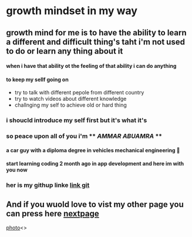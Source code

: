 # growth mindset in my way

## growth mind for me is to have the ability to learn a different and difficult thing's taht i'm not used to do or learn any thing about it 
#### when i have that ability ot the feeling of  that ability i can do anything
#### to keep my sellf going on 
- try to talk with different pepole from different country
- try to watch videos about different knowledge
- challnging my self to achieve old or hard thing 



### i shoucld  introduce my self first but it's what it's
### so peace upon all of you i'm ** *AMMAR ABUAMRA* ** 
#### a car guy with a diploma degree in vehicles mechanical engineering :truck:
#### start learning coding 2 month ago in app development and here im with you now
### her is my githup linke [link git]( https://ammar-abuamra.github.io/reading-notes/)

## And if you wuold love to vist my other page you can press here [nextpage](https://ammar-abuamra.github.io/reading-notes/read1)


<img>[photo](https://engineersnetwork.org/wp-content/uploads/2019/02/Work-for-graduates-in-mechanical-engineering.jpg)<>
